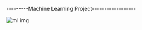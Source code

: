 ---------Machine Learning Project------------------

![ml img](https://github.com/user-attachments/assets/2147a5d6-472b-4713-92f6-1d26e58b6b61)
